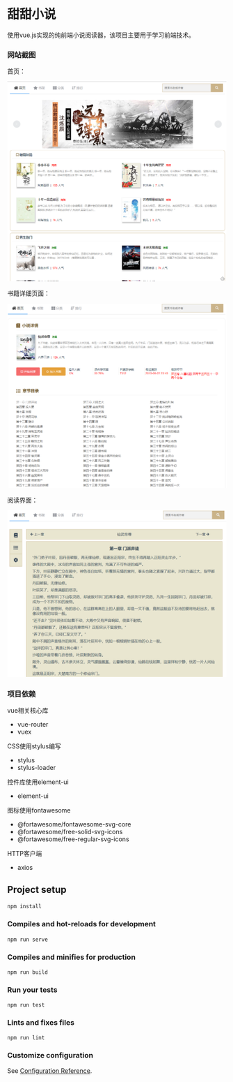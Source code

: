 # 甜甜小说

使用vue.js实现的纯前端小说阅读器，该项目主要用于学习前端技术。

### 网站截图

首页：

![首页](screenshots/1.png)

书籍详细页面：

![书页](screenshots/2.png)

阅读界面：

![阅读界面](screenshots/3.png)



### 项目依赖

vue相关核心库

- vue-router
- vuex

CSS使用stylus编写

- stylus
- stylus-loader

控件库使用element-ui

- element-ui

图标使用fontawesome

- @fortawesome/fontawesome-svg-core
- @fortawesome/free-solid-svg-icons
- @fortawesome/free-regular-svg-icons

HTTP客户端

- axios


## Project setup

```
npm install
```

### Compiles and hot-reloads for development
```
npm run serve
```

### Compiles and minifies for production
```
npm run build
```

### Run your tests
```
npm run test
```

### Lints and fixes files
```
npm run lint
```

### Customize configuration
See [Configuration Reference](https://cli.vuejs.org/config/).

